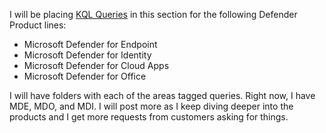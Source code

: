 I will be placing [KQL Queries](https://github.com/mattnovitsch/M365/tree/main/KQL) in this section for the following Defender Product lines:

* Microsoft Defender for Endpoint
* Microsoft Defender for Identity
* Microsoft Defender for Cloud Apps
* Microsoft Defender for Office

I will have folders with each of the areas tagged queries. Right now, I have MDE, MDO, and MDI. I will post more as I keep diving deeper into the products and I get more requests from customers asking for things.

